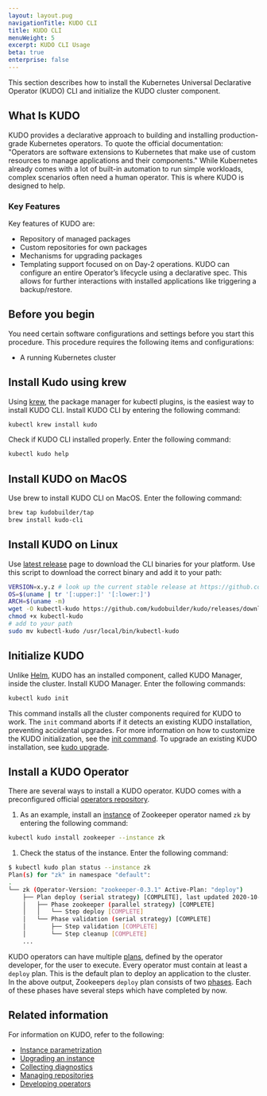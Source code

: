 ```yaml
---
layout: layout.pug
navigationTitle: KUDO CLI
title: KUDO CLI
menuWeight: 5
excerpt: KUDO CLI Usage
beta: true
enterprise: false
---
```


This section describes how to install the Kubernetes Universal Declarative Operator (KUDO) CLI and initialize the KUDO cluster component.

## What Is KUDO

KUDO provides a declarative approach to building and installing production-grade Kubernetes operators. To quote the official documentation: "Operators are software extensions to Kubernetes that make use of custom resources to manage applications and their components." While Kubernetes already comes with a lot of built-in automation to run simple workloads, complex scenarios often need a human operator. This is where KUDO is designed to help.

### Key Features

Key features of KUDO are:

- Repository of managed packages
- Custom repositories for own packages
- Mechanisms for upgrading packages
- Templating support focused on on Day-2 operations. KUDO can configure an entire Operator’s lifecycle using a declarative spec. This allows for further interactions with installed applications like triggering a backup/restore.

## Before you begin

You need certain software configurations and settings before you start this procedure. This procedure requires the following items and configurations:

- A running Kubernetes cluster

## Install Kudo using krew

Using [krew](https://krew.sigs.k8s.io/), the package manager for kubectl plugins, is the easiest way to install KUDO CLI. Install KUDO CLI by entering the following command:

```bash
kubectl krew install kudo
```

Check if KUDO CLI installed properly. Enter the following command:

```bash
kubectl kudo help
```

## Install KUDO on MacOS

Use brew to install KUDO CLI on MacOS. Enter the following command:

```bash
brew tap kudobuilder/tap
brew install kudo-cli
```

## Install KUDO on Linux

Use [latest release][kudo-latest] page to download the CLI binaries for your platform. Use this script to download the correct binary and add it to your path:

```bash
VERSION=x.y.z # look up the current stable release at https://github.com/kudobuilder/kudo/releases/latest
OS=$(uname | tr '[:upper:]' '[:lower:]')
ARCH=$(uname -m)
wget -O kubectl-kudo https://github.com/kudobuilder/kudo/releases/download/v${VERSION}/kubectl-kudo_${VERSION}_${OS}_${ARCH}
chmod +x kubectl-kudo
# add to your path
sudo mv kubectl-kudo /usr/local/bin/kubectl-kudo
```

## Initialize KUDO

Unlike [Helm][helm], KUDO has an installed component, called KUDO Manager, inside the cluster. Install KUDO Manager. Enter the following commands:

```bash
kubectl kudo init
```

This command installs all the cluster components required for KUDO to work. The `init` command aborts if it detects an existing KUDO installation, preventing accidental upgrades. For more information on how to customize the KUDO initialization, see the [init command][kudo-init]. To upgrade an existing KUDO installation, see [kudo upgrade][kudo-upgrades].

## Install a KUDO Operator

There are several ways to install a KUDO operator. KUDO comes with a preconfigured official [operators repository][kudo-operators].

1. As an example, install an [instance][kudo-instance] of Zookeeper operator named `zk` by entering the following command:

```bash
kubectl kudo install zookeeper --instance zk
```

1. Check the status of the instance. Enter the following command:

```bash
$ kubectl kudo plan status --instance zk
Plan(s) for "zk" in namespace "default":
.
└── zk (Operator-Version: "zookeeper-0.3.1" Active-Plan: "deploy")
    ├── Plan deploy (serial strategy) [COMPLETE], last updated 2020-10-07 14:12:55
    │   ├── Phase zookeeper (parallel strategy) [COMPLETE]
    │   │   └── Step deploy [COMPLETE]
    │   └── Phase validation (serial strategy) [COMPLETE]
    │       ├── Step validation [COMPLETE]
    │       └── Step cleanup [COMPLETE]
    ...
```

KUDO operators can have multiple [plans][kudo-plans], defined by the operator developer, for the user to execute. Every operator must contain at least a `deploy` plan. This is the default plan to deploy an application to the cluster. In the above output, Zookeepers `deploy` plan consists of two [phases][kudo-phases]. Each of these phases have several steps which have completed by now.

## Related information

For information on KUDO, refer to the following:

- [Instance parametrization][helm-param]
- [Upgrading an instance][kudo-upgrade-instance]
- [Collecting diagnostics][kudo-diagnostics]
- [Managing repositories][kudo-repos]
- [Developing operators][helm-operators]

[helm]: ../helm
[helm-operators]: https://helm.sh/docs/intro/using_helm/#creating-your-own-charts
[helm-param]: https://helm.sh/docs/intro/using_helm/#customizing-the-chart-before-installing
[krew]: https://github.com/kubernetes-sigs/krew
[kudo-diagnostics]: https://kudo.dev/docs/cli/examples.html#collecting-diagnostic-data
[kudo-init]: https://kudo.dev/docs/cli/commands.html#init
[kudo-instance]: https://kudo.dev/docs/what-is-kudo.html#under-the-hood
[kudo-latest]: https://github.com/kudobuilder/kudo/releases/latest
[kudo-operators]: https://github.com/kudobuilder/operators
[kudo-phases]: https://kudo.dev/docs/developing-operators/plans.html#plans
[kudo-plans]: https://kudo.dev/docs/what-is-kudo.html#operator-plans
[kudo-repos]: https://kudo.dev/docs/cli/examples.html#managing-repositories
[kudo-upgrade-instance]: https://kudo.dev/docs/cli/examples.html#upgrade-instance-from-one-version-to-another
[kudo-upgrades]: https://kudo.dev/docs/cli/installation.html#kudo-upgrades
